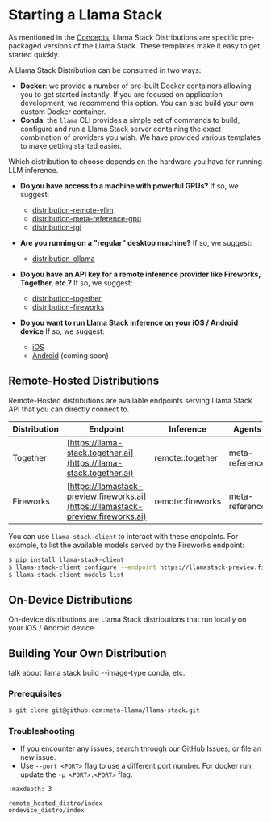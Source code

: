 # Starting a Llama Stack

As mentioned in the [Concepts](../concepts/index), Llama Stack Distributions are specific pre-packaged versions of the Llama Stack. These templates make it easy to get started quickly.

A Llama Stack Distribution can be consumed in two ways:
- **Docker**: we provide a number of pre-built Docker containers allowing you to get started instantly. If you are focused on application development, we recommend this option. You can also build your own custom Docker container.
- **Conda**: the `llama` CLI provides a simple set of commands to build, configure and run a Llama Stack server containing the exact combination of providers you wish. We have provided various templates to make getting started easier.

Which distribution to choose depends on the hardware you have for running LLM inference.

- **Do you have access to a machine with powerful GPUs?**
If so, we suggest:
  - [distribution-remote-vllm](self_hosted_distro/remote-vllm)
  - [distribution-meta-reference-gpu](self_hosted_distro/meta-reference-gpu)
  - [distribution-tgi](self_hosted_distro/tgi)

- **Are you running on a "regular" desktop machine?**
If so, we suggest:
  - [distribution-ollama](self_hosted_distro/ollama)

- **Do you have an API key for a remote inference provider like Fireworks, Together, etc.?** If so, we suggest:
  - [distribution-together](#remote-hosted-distributions)
  - [distribution-fireworks](#remote-hosted-distributions)

- **Do you want to run Llama Stack inference on your iOS / Android device** If so, we suggest:
  - [iOS](ondevice_distro/ios_sdk)
  - [Android](ondevice_distro/android_sdk) (coming soon)


## Remote-Hosted Distributions

Remote-Hosted distributions are available endpoints serving Llama Stack API that you can directly connect to.

| Distribution | Endpoint | Inference | Agents | Memory | Safety | Telemetry |
|-------------|----------|-----------|---------|---------|---------|------------|
| Together | [https://llama-stack.together.ai](https://llama-stack.together.ai) | remote::together | meta-reference | remote::weaviate | meta-reference | meta-reference |
| Fireworks | [https://llamastack-preview.fireworks.ai](https://llamastack-preview.fireworks.ai) | remote::fireworks | meta-reference | remote::weaviate | meta-reference | meta-reference |

You can use `llama-stack-client` to interact with these endpoints. For example, to list the available models served by the Fireworks endpoint:

```bash
$ pip install llama-stack-client
$ llama-stack-client configure --endpoint https://llamastack-preview.fireworks.ai
$ llama-stack-client models list
```

## On-Device Distributions

On-device distributions are Llama Stack distributions that run locally on your iOS / Android device.


## Building Your Own Distribution

<TODO> talk about llama stack build --image-type conda, etc.

### Prerequisites

```bash
$ git clone git@github.com:meta-llama/llama-stack.git
```


### Troubleshooting

- If you encounter any issues, search through our [GitHub Issues](https://github.com/meta-llama/llama-stack/issues), or file an new issue.
- Use `--port <PORT>` flag to use a different port number. For docker run, update the `-p <PORT>:<PORT>` flag.


```{toctree}
:maxdepth: 3

remote_hosted_distro/index
ondevice_distro/index
```
